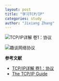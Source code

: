 ```yaml
---
layout: post
title: "学习TCP/IP"
categories: study
author: "Jixiang Zhang"
---
```


![TCP/IP详解 卷1：协议](https://i.loli.net/2019/12/17/iDUbHunIOfg1pFh.jpg)

![趣谈网络协议](https://i.loli.net/2019/12/17/vEraCeH9WRlkOYb.jpg)

**参考文献**

- [TCP/IP详解 卷1：协议](https://book.douban.com/subject/1088054/)
- [The TCP/IP Guide](http://tcpipguide.com)